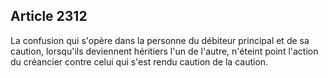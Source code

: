 Article 2312
----
La confusion qui s'opère dans la personne du débiteur principal et de sa
caution, lorsqu'ils deviennent héritiers l'un de l'autre, n'éteint point
l'action du créancier contre celui qui s'est rendu caution de la caution.

